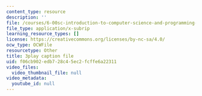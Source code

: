 ```yaml
---
content_type: resource
description: ''
file: /courses/6-00sc-introduction-to-computer-science-and-programming-spring-2011/f06cb902edb728c45ec2fcffe6a22311_Mx0uXIBD-yA.srt
file_type: application/x-subrip
learning_resource_types: []
license: https://creativecommons.org/licenses/by-nc-sa/4.0/
ocw_type: OCWFile
resourcetype: Other
title: 3play caption file
uid: f06cb902-edb7-28c4-5ec2-fcffe6a22311
video_files:
  video_thumbnail_file: null
video_metadata:
  youtube_id: null
---
```


